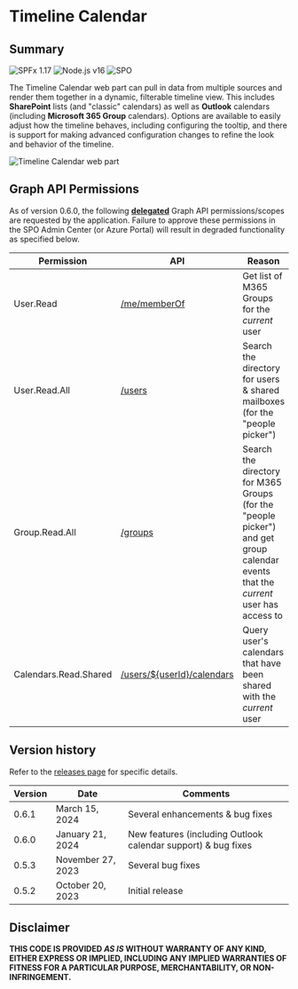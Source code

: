 # Timeline Calendar

## Summary

![SPFx 1.17](https://img.shields.io/badge/SPFx-1.17.2-green.svg)
![Node.js v16](https://img.shields.io/badge/Node.js-v16-green.svg)
![SPO](https://img.shields.io/badge/SharePoint%20Online-Compatible-green.svg)

The Timeline Calendar web part can pull in data from multiple sources and render them together in a dynamic, filterable timeline view. This includes **SharePoint** lists (and "classic" calendars) as well as **Outlook** calendars (including **Microsoft 365 Group** calendars). Options are available to easily adjust how the timeline behaves, including configuring the tooltip, and there is support for making advanced configuration changes to refine the look and behavior of the timeline.

![Timeline Calendar web part](https://github.com/spsprinkles/timeline-calendar/assets/8918397/27d7632c-170e-443e-8b69-7d16fa6c3184)

## Graph API Permissions

As of version 0.6.0, the following [**delegated**](https://learn.microsoft.com/en-us/graph/permissions-overview#delegated-permissions) Graph API permissions/scopes are requested by the application. Failure to approve these permissions in the SPO Admin Center (or Azure Portal) will result in degraded functionality as specified below.

| Permission | API             | Reason        |
| ---------- | --------------- | ------------- |
| User.Read  | [/me/memberOf](https://learn.microsoft.com/en-us/graph/api/user-list-memberof) | Get list of M365 Groups for the _current_ user |
| User.Read.All | [/users](https://learn.microsoft.com/en-us/graph/api/user-list) | Search the directory for users & shared mailboxes (for the "people picker") |
| Group.Read.All | [/groups](https://learn.microsoft.com/en-us/graph/api/group-list) | Search the directory for M365 Groups (for the "people picker") and get group calendar events that the _current_ user has access to |
| Calendars.Read.Shared | [/users/${userId}/calendars](https://learn.microsoft.com/en-us/graph/api/user-list-calendars) | Query user's calendars that have been shared with the _current_ user |

## Version history

Refer to the [releases page](https://github.com/spsprinkles/timeline-calendar/releases) for specific details.

| Version | Date              | Comments        |
| ------- | ----------------- | --------------- |
| 0.6.1   | March 15, 2024    | Several enhancements & bug fixes |
| 0.6.0   | January 21, 2024  | New features (including Outlook calendar support) & bug fixes |
| 0.5.3   | November 27, 2023 | Several bug fixes |
| 0.5.2   | October 20, 2023  | Initial release |

## Disclaimer

**THIS CODE IS PROVIDED _AS IS_ WITHOUT WARRANTY OF ANY KIND, EITHER EXPRESS OR IMPLIED, INCLUDING ANY IMPLIED WARRANTIES OF FITNESS FOR A PARTICULAR PURPOSE, MERCHANTABILITY, OR NON-INFRINGEMENT.**
